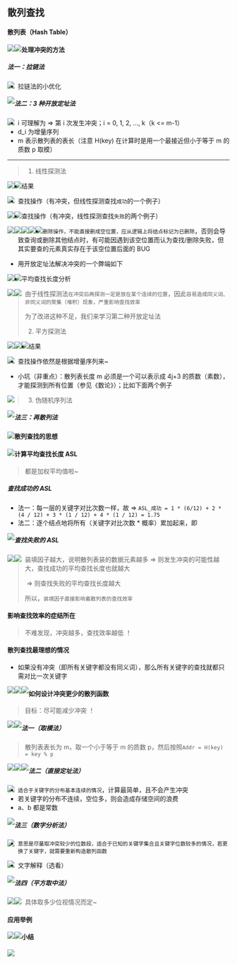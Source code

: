 ## 散列查找

#### 散列表（Hash Table）

<img src='https://gitee.com/pj-l/imgs-1/raw/master/screenShot/image-20211103155232870.png' style='float: left;'></img>

<img src='https://gitee.com/pj-l/imgs-1/raw/master/screenShot/image-20211103155547900.png' style='float: left;'></img>

#### 处理冲突的方法

##### 法一：拉链法

<img src='https://gitee.com/pj-l/imgs-1/raw/master/screenShot/image-20211103155819275.png' style='float: left;'></img>

- 拉链法的小优化

<img src='https://gitee.com/pj-l/imgs-1/raw/master/screenShot/image-20211105123620623.png' style='float: left;'></img>

##### 法二：3 种开放定址法

<img src='https://gitee.com/pj-l/imgs-1/raw/master/screenShot/image-20211105103138643.png' style='float: left;'></img>

- i 可理解为 => 第 i 次发生冲突；i = 0, 1, 2, ..., k（k <= m-1）
- d_i 为增量序列
- m 表示散列表的表长（注意 H(key) 在计算时是用一个最接近但小于等于 m 的质数 p 取模）

---

> 1. 线性探测法

<img src='https://gitee.com/pj-l/imgs-1/raw/master/screenShot/image-20211105102733766.png' style='float: left;'></img>

<img src='https://gitee.com/pj-l/imgs-1/raw/master/screenShot/image-20211105103515862.png' style='float: left;'></img>

- 结果

<img src='https://gitee.com/pj-l/imgs-1/raw/master/screenShot/image-20211105103645054.png' style='float: left;'></img>

- 查找操作（有冲突，但线性探测查找`成功`的一个例子）

<img src='https://gitee.com/pj-l/imgs-1/raw/master/screenShot/image-20211105105941091.png' style='float: left;'></img>

<img src='https://gitee.com/pj-l/imgs-1/raw/master/screenShot/image-20211105110030642.png' style='float: left;'></img>

- 查找操作（有冲突，线性探测查找`失败`的两个例子）

<img src='https://gitee.com/pj-l/imgs-1/raw/master/screenShot/image-20211105110338245.png' style='float: left;'></img>

<img src='https://gitee.com/pj-l/imgs-1/raw/master/screenShot/image-20211105110435542.png' style='float: left;'></img>

<img src='https://gitee.com/pj-l/imgs-1/raw/master/screenShot/image-20211105110532510.png' style='float: left;'></img>

<img src='https://gitee.com/pj-l/imgs-1/raw/master/screenShot/image-20211105110944820.png' style='float: left;'></img>

<img src='https://gitee.com/pj-l/imgs-1/raw/master/screenShot/image-20211105111011622.png' style='float: left;'></img>

- `删除操作，不能直接删成空位置，应从逻辑上将结点标记为已删除`，否则会导致查询或删除其他结点时，有可能因遇到该空位置而认为查找/删除失败，但其实要查的元素真实存在于该空位置后面的 BUG

- 用开放定址法解决冲突的一个弊端如下

<img src='https://gitee.com/pj-l/imgs-1/raw/master/screenShot/image-20211105112007169.png' style='float: left;'></img>

<img src='https://gitee.com/pj-l/imgs-1/raw/master/screenShot/image-20211105112050288.png' style='float: left;'></img>

- 平均查找长度分析

<img src='https://gitee.com/pj-l/imgs-1/raw/master/screenShot/image-20211105112358202.png' style='float: left;'></img>

<img src='https://gitee.com/pj-l/imgs-1/raw/master/screenShot/image-20211105112532477.png' style='float: left;'></img>

> 由于线性探测法`在冲突后再探测一定是放在某个连续的位置`，因此`容易造成同义词、非同义词的聚集（堆积）现象，严重影响查找效率`
>
> 为了改进这种不足，我们来学习第二种开放定址法
>
> 2. 平方探测法

<img src='https://gitee.com/pj-l/imgs-1/raw/master/screenShot/image-20211105113303698.png' style='float: left;'></img>

<img src='https://gitee.com/pj-l/imgs-1/raw/master/screenShot/image-20211105120651551.png' style='float: left;'></img>

<img src='https://gitee.com/pj-l/imgs-1/raw/master/screenShot/image-20211105120745465.png' style='float: left;'></img>

- 结果

<img src='https://gitee.com/pj-l/imgs-1/raw/master/screenShot/image-20211105120828837.png' style='float: left;'></img>

- 查找操作依然是根据增量序列来~

- 小坑（非重点）：散列表长度 m 必须是一个可以表示成 4j+3 的质数（素数），才能探测到所有位置（参见《数论》）；比如下面两个例子

<img src='https://gitee.com/pj-l/imgs-1/raw/master/screenShot/image-20211105122308022.png' style='float: left;'></img>

> 3. 伪随机序列法

<img src='https://gitee.com/pj-l/imgs-1/raw/master/screenShot/image-20211105122455124.png' style='float: left;'></img>

##### 法三：再散列法

<img src='https://gitee.com/pj-l/imgs-1/raw/master/screenShot/image-20211105122844721.png' style='float: left;'></img>

#### 散列查找的思想

<img src='https://gitee.com/pj-l/imgs-1/raw/master/screenShot/image-20211103160259095.png' style='float: left;'></img>

#### 计算平均查找长度 ASL

> 都是加权平均值啦~

##### 查找成功的 ASL

- 法一：每一层的关键字对比次数一样，故 => `ASL_成功 = 1 * (6/12) + 2 * (4 / 12) + 3 * (1 / 12) + 4 * (1 / 12) = 1.75`
- 法二：逐个结点地将所有（关键字对比次数 * 概率）累加起来，即

<img src='https://gitee.com/pj-l/imgs-1/raw/master/screenShot/image-20211103163024792.png' style='float: left;'></img>

##### 查找失败的 ASL

<img src='https://gitee.com/pj-l/imgs-1/raw/master/screenShot/image-20211103164241286.png' style='float: left;'></img>

<img src='https://gitee.com/pj-l/imgs-1/raw/master/screenShot/image-20211103164343732.png' style='float: left;'></img>

> 装填因子越大，说明散列表装的数据元素越多 => 则发生冲突的可能性越大，查找成功的平均查找长度也就越大
>
> ​								 => 则查找失败的平均查找长度越大
>
> 所以，`装填因子直接影响着散列表的查找效率`

#### 影响查找效率的症结所在

> 不难发现，冲突越多，查找效率越低 ！

#### 散列查找最理想的情况

- 如果没有冲突（即所有关键字都没有同义词），那么所有关键字的查找就都只需对比一次关键字

<img src='https://gitee.com/pj-l/imgs-1/raw/master/screenShot/image-20211103161726751.png' style='float: left;'></img>

<img src='https://gitee.com/pj-l/imgs-1/raw/master/screenShot/image-20211103161812023.png' style='float: left;'></img>

<img src='https://gitee.com/pj-l/imgs-1/raw/master/screenShot/image-20211103161849628.png' style='float: left;'></img>

#### 如何设计冲突更少的散列函数

> 目标：尽可能减少冲突 ！

<img src='https://gitee.com/pj-l/imgs-1/raw/master/screenShot/image-20211103172907079.png' style='float: left;'></img>

<img src='https://gitee.com/pj-l/imgs-1/raw/master/screenShot/image-20211103163538249.png' style='float: left;'></img>

##### 法一（取模法）

> 散列表表长为 m，取一个小于等于 m 的质数 p，然后按照`Addr = H(key) = key % p`

<img src='https://gitee.com/pj-l/imgs-1/raw/master/screenShot/image-20211103172046381.png' style='float: left;'></img>

<img src='https://gitee.com/pj-l/imgs-1/raw/master/screenShot/image-20211103172727787.png' style='float: left;'></img>

<img src='https://gitee.com/pj-l/imgs-1/raw/master/screenShot/image-20211103172212127.png' style='float: left;'></img>

##### 法二（直接定址法）

<img src='https://gitee.com/pj-l/imgs-1/raw/master/screenShot/image-20211103173053702.png' style='float: left;'></img>

- `适合于关键字的分布基本连续的情况`，计算最简单，且不会产生冲突
- 若关键字的分布不连续，空位多，则会造成存储空间的浪费
- a、b 都是常数

<img src='https://gitee.com/pj-l/imgs-1/raw/master/screenShot/image-20211103173637775.png' style='float: left;'></img>

##### 法三（数字分析法）

<img src='https://gitee.com/pj-l/imgs-1/raw/master/screenShot/image-20211103174119719.png' style='float: left;'></img>

- `意思是尽量取冲突较少的位数段，适合于已知的关键字集合且关键字位数较多的情况，若更换了关键字，就需要重新构造散列函数`

<img src='https://gitee.com/pj-l/imgs-1/raw/master/screenShot/image-20211103174303794.png' style='float: left;'></img>

- 文字解释（选看）

<img src='https://gitee.com/pj-l/imgs-1/raw/master/screenShot/image-20211103174419769.png' style='float: left;'></img>

##### 法四（平方取中法）

<img src='https://gitee.com/pj-l/imgs-1/raw/master/screenShot/image-20211103181120742.png' style='float: left;'></img>

<img src='https://gitee.com/pj-l/imgs-1/raw/master/screenShot/image-20211103182403133.png' style='float: left;'></img>

> 具体取多少位视情况而定~

#### 应用举例

<img src='https://gitee.com/pj-l/imgs-1/raw/master/screenShot/image-20211103183235437.png' style='float: left;'></img>

<img src='https://gitee.com/pj-l/imgs-1/raw/master/screenShot/image-20211103183134536.png' style='float: left;'></img>

#### 小结

<img src='https://gitee.com/pj-l/imgs-1/raw/master/screenShot/image-20211105123418140.png' style='float: left;'></img>
